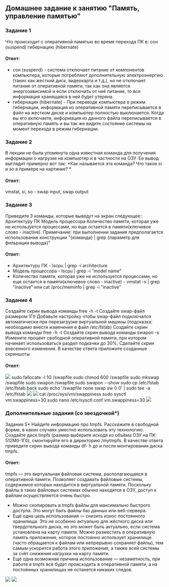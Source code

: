 ## Домашнее задание к занятию "Память, управление памятью"  

### Задание 1
Что происходит с оперативной памятью во время перехода ПК в:
сон (suspend)
гибернацию (hibernate)

#### Ответ:
- сон (suspend) - система отключает питание от компонентов компьютера, которые потребляют дополнительную электроэнергию (таких как жесткий диск, видеокарта и т.д.), но не отключает питание от оперативной памяти, так как она является энергозависимой и если отключить от неё питание, то вся информация хранящаяся в ней будет утеряна.
- гибернация (hibernate) - При переводе компьютера в режим гибернации, информация из оперативной памяти переписывается в файл на жестком диске и компьютер полностью выключается. Когда вы его включаете, информация из данного файла переписывается в оперативную память и вы так же видите состояние системы на момент перехода в режим гибернации. 

### Задание 2
В лекции не была упомянута одна известная команда для получения информации о нагрузке на компьютер и в частности на ОЗУ.
Ее вывод выглядит примерно вот так:
*Как называется эта команда? Что такое si и so в примере на картинке? *

#### Ответ:
vmstat, si, so - swap input, swap output

### Задание 3
Приведите 3 команды, которые выведут на экран следующее::
Архитектуру ПК
Модель процессора
Количество памяти, которая уже не используется процессами, но еще остается в памяти(ключевое слово - inactive).
Примечание: при выполнении задания предполагается использование конструкции "{команда} | grep {параметр для фильрации вывода}"

#### Ответ:
- Архитектуру ПК - lscpu | grep -i architecture
- Модель процессора - lscpu | grep -i "model name"
- Количество памяти, которая уже не используется процессами, но еще остается в памяти(ключевое слово - inactive) - vmstat -s | grep "inactive" или cat /proc/meminfo | grep -i "inactive"


### Задание 4
Создайте скрин вывода команды free -h -t
Создайте swap-файл размером 1Гб
Добавьте настройку чтобы swap-файл подключался автоматически при перезагрузке виртуальной машины (подсказка: необходимо внести изменения в файл /etc/fstab)
Создайте скрин вывода команды free -h -t
Создайте скрин вывода команды swapon -s
Измените процент свободной оперативной памяти, при котором начинает использоваться раздел подкачки до 30%. Сделайте скрин внесенного изменения.
В качестве ответа приложите созданные скриншоты

#### Ответ:
![](https://github.com/networksuperman/netology_dev_ops/blob/main/SLINA-19/IT%20System%20and%20OS%20Linux/img/2-04-4-1.jpg)
sudo fallocate -l 1G /swapfile
sudo chmod 600 /swapfile
sudo mkswap /swapfile
sudo swapon /swapfile
sudo swapon --show
sudo cp /etc/fstab /etc/fstab.back
sudo echo '/swapfile none swap sw 0 0' | sudo tee -a /etc/fstab
![](https://github.com/networksuperman/netology_dev_ops/blob/main/SLINA-19/IT%20System%20and%20OS%20Linux/img/2-04-4-2.jpg)
![](https://github.com/networksuperman/netology_dev_ops/blob/main/SLINA-19/IT%20System%20and%20OS%20Linux/img/2-04-4-3.jpg)
cat /proc/sys/vm/swappiness
sudo sysctl vm.swappiness=30
sudo nano /etc/sysctl.conf
vm.swappiness=30
![](https://github.com/networksuperman/netology_dev_ops/blob/main/SLINA-19/IT%20System%20and%20OS%20Linux/img/2-04-4-4.jpg)

### Дополнительные задания (со звездочкой*)
Задание 5*
Найдите информацию про tmpfs.
Расскажите в свободной форме, в каких случаях уместно использовать эту технологию.
Создайте диск tmpfs (размер выберите исходя из объёма ОЗУ на ПК: 512Мб-1Гб), смонтируйте его в директорию /mytmpfs.
В качестве ответа приведите скрин вывода команды df- h до и после монтирования диска tmpfs. 

#### Ответ:
tmpfs — это виртуальная файловая система, располагающаяся в оперативной памяти. Позволяет создавать файловые системы, содержимое которых находится в виртуальной памяти. Поскольку файлы в таких файловых системах обычно находятся в ОЗУ, доступ к файлам осуществляется очень быстро. 
- Можно скопировать в tmpfs файлы для максимально быстрого доступа. Это могут быть файлы баз данных или веб-сервера. 
- Ещё одна цель использования — снизить износ постоянного хранилища. Это не особенно актуально для жёсткого диска или твердотельного диска, но это может быть актуально, если система установлена на карту памяти. Можно разместить в оперативную память приложение, которое постоянно использует хранилище (часто обращается к файлам или непрерывно сохраняет файлы), тем самым ускорится работа этого приложения, а также всей системы за счёт снижения нагрузки на карту памяти. 
- Ещё одна возможная причина использование — незаметность, при работе в tmpfs всё будет происходить в оперативной памяти, а на постоянных хранилищах не останется никаких следов. 

![](https://github.com/networksuperman/netology_dev_ops/blob/main/SLINA-19/IT%20System%20and%20OS%20Linux/img/2-04-5-1.jpg)
![](https://github.com/networksuperman/netology_dev_ops/blob/main/SLINA-19/IT%20System%20and%20OS%20Linux/img/2-04-5-2.jpg)

